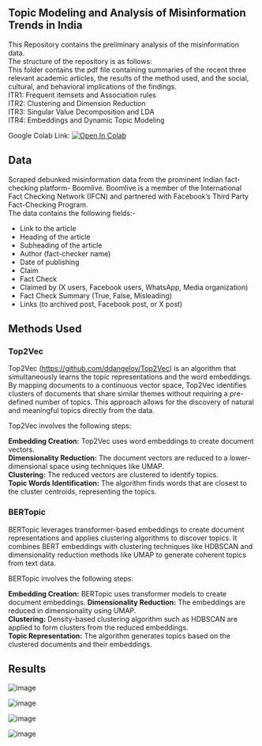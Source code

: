 ## **Topic Modeling and Analysis of Misinformation Trends in India**

This Repository contains the preliminary analysis of the misinformation data.    
The structure of the repository is as follows:  
This folder contains the pdf file containing summaries of the recent three relevant academic articles, the results of the method used, and the social, cultural, and behavioral implications of the findings.  
ITR1: Frequent itemsets and Association rules  
ITR2: Clustering and Dimension Reduction  
ITR3: Singular Value Decomposition and LDA  
ITR4: Embeddings and Dynamic Topic Modeling  

Google Colab Link: [![Open In Colab](https://colab.research.google.com/assets/colab-badge.svg)](https://colab.research.google.com/drive/1YBy1VNF1MnoWa_TAHplQ8o0kX7d0784z?usp=sharing)

## Data
Scraped debunked misinformation data from  the prominent Indian fact-checking platform- Boomlive. Boomlive is a member of the International Fact
Checking Network (IFCN) and partnered with Facebook’s Third Party Fact-Checking Program.  
The data contains the following fields:-  
- Link to the article
- Heading of the article
- Subheading of the article
- Author (fact-checker name)
- Date of publishing
- Claim
- Fact Check
- Claimed by (X users, Facebook users, WhatsApp, Media organization)
- Fact Check Summary (True, False, Misleading)
- Links (to archived post, Facebook post, or X post)

## Methods Used
### Top2Vec
Top2Vec (https://github.com/ddangelov/Top2Vec) is an algorithm that simultaneously learns the topic representations and the word embeddings. By mapping documents to a continuous vector space, Top2Vec identifies clusters of documents that share similar themes without requiring a pre-defined number of topics. This approach allows for the discovery of natural and meaningful topics directly from the data.  
  
Top2Vec involves the following steps:  
  
**Embedding Creation:** Top2Vec uses word embeddings to create document vectors.  
**Dimensionality Reduction:** The document vectors are reduced to a lower-dimensional space using techniques like UMAP.  
**Clustering:** The reduced vectors are clustered to identify topics.  
**Topic Words Identification:** The algorithm finds words that are closest to the cluster centroids, representing the topics.  

### BERTopic
BERTopic leverages transformer-based embeddings to create document representations and applies clustering algorithms to discover topics. It combines BERT embeddings with clustering techniques like HDBSCAN and dimensionality reduction methods like UMAP to generate coherent topics from text data.  
  
BERTopic involves the following steps:  
  
**Embedding Creation:** BERTopic uses transformer models to create document embeddings. 
**Dimensionality Reduction:** The embeddings are reduced in dimensionality using UMAP.  
**Clustering:** Density-based clustering algorithm such as HDBSCAN are applied to form clusters from the reduced embeddings.  
**Topic Representation:** The algorithm generates topics based on the clustered documents and their embeddings.  

## Results
![image](https://github.com/user-attachments/assets/eb89c034-4291-4814-8ed2-129757e1e195)

![image](https://github.com/user-attachments/assets/aab77b6e-6bbe-4e0e-9493-fadde5ad2d5e)

![image](https://github.com/user-attachments/assets/c1d547d0-3b63-47d1-b03f-ce8123c5357d)

![image](https://github.com/user-attachments/assets/45975cb6-7c4a-4f15-a2df-89ebbccc5adb)




